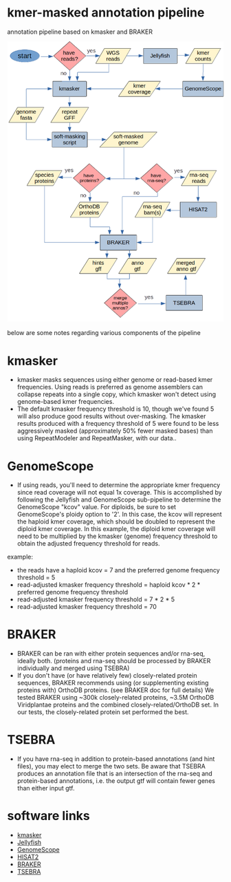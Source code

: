 # kmer-masked annotation pipeline
annotation pipeline based on kmasker and BRAKER


![pipeline](figs/kmasker.braker2.annotation.png)

below are some notes regarding various components of the pipeline

# kmasker
- kmasker masks sequences using either genome or read-based kmer frequencies. Using reads is preferred as genome assemblers can collapse repeats into a single copy, which kmasker won't detect using genome-based kmer frequencies.
- The default kmasker frequency threshold is 10, though we've found 5 will also produce good results without over-masking. The kmasker results produced with a frequency threshold of 5 were found to be less aggressively masked (approximately 50% fewer masked bases) than using RepeatModeler and RepeatMasker, with our data..

# GenomeScope
- If using reads, you'll need to determine the appropriate kmer frequency since read coverage will not equal 1x coverage. This is accomplished by following the Jellyfish and GenomeScope sub-pipeline to determine the GenomeScope "kcov" value. For diploids, be sure to set GenomeScope's ploidy option to '2'. In this case, the kcov will represent the haploid kmer coverage, which should be doubled to represent the diploid kmer coverage. In this example, the diploid kmer coverage will need to be multiplied by the kmasker (genome) frequency threshold to obtain the adjusted frequency threshold for reads.

example: 
- the reads have a haploid kcov = 7 and the preferred genome frequency threshold = 5
- read-adjusted kmasker frequency threshold = haploid kcov * 2 * preferred genome frequency threshold
- read-adjusted kmasker frequency threshold = 7 * 2 * 5
- read-adjusted kmasker frequency threshold = 70

# BRAKER
- BRAKER can be ran with either protein sequences and/or rna-seq, ideally both. (proteins and rna-seq should be processed by BRAKER individually and merged using TSEBRA)
- If you don't have (or have relatively few) closely-related protein sequences, BRAKER recommends using (or supplementing existing proteins with) OrthoDB proteins. (see BRAKER doc for full details) We tested BRAKER using ~300k closely-related proteins, ~3.5M OrthoDB Viridplantae proteins and the combined closely-related/OrthoDB set. In our tests, the closely-related protein set performed the best.

# TSEBRA
- If you have rna-seq in addition to protein-based annotations (and hint files), you may elect to merge the two sets. Be aware that TSEBRA produces an annotation file that is an intersection of the rna-seq and protein-based annotations, i.e. the output gtf will contain fewer genes than either input gtf.

# software links
- [kmasker](https://github.com/tschmutzer/kmasker)
- [Jellyfish](https://github.com/gmarcais/Jellyfish)
- [GenomeScope](https://github.com/tbenavi1/genomescope2.0)
- [HISAT2](https://daehwankimlab.github.io/hisat2/)
- [BRAKER](https://github.com/Gaius-Augustus/BRAKER)
- [TSEBRA](https://github.com/Gaius-Augustus/TSEBRA)
